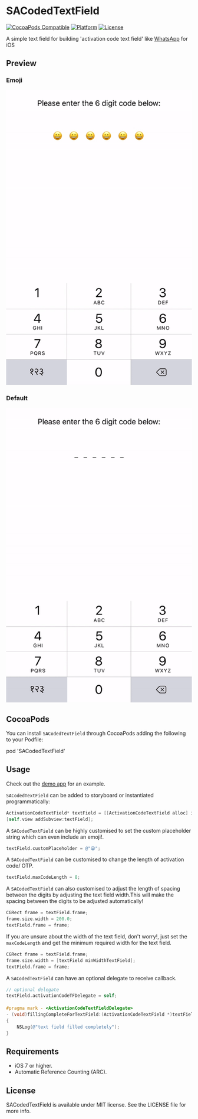 SACodedTextField
===============

[![CocoaPods Compatible](https://img.shields.io/cocoapods/v/SACodedTextField.svg)](https://img.shields.io/cocoapods/v/SACodedTextField.svg)
[![Platform](https://img.shields.io/cocoapods/p/SACodedTextField.svg?style=flat)](http://cocoadocs.org/docsets/SACodedTextField)
[![License](http://img.shields.io/badge/license-MIT-blue.svg)](http://opensource.org/licenses/MIT)

A simple text field for building 'activation code text field' like [WhatsApp](https://www.whatsapp.com/) for iOS

Preview
---

### Emoji

![gif](Previews/SACodedTF2.gif)


### Default

![gif2](Previews/SACodedTF1.gif)


CocoaPods
---
You can install `SACodedTextField` through CocoaPods adding the following to your Podfile:

pod 'SACodedTextField'

Usage
---
Check out the [demo app](https://github.com/SandeepAggarwal/SACodedTextField/archive/master.zip) for an example.

`SACodedTextField` can be added to storyboard or instantiated programmatically:
~~~objective-c
ActivationCodeTextField* textField = [[ActivationCodeTextField alloc] initWithFrame:frame];
[self.view addSubview:textField];
~~~

A `SACodedTextField` can be highly customised to set the custom placeholder string which can even include an emoji!.
~~~objective-c
textField.customPlaceholder = @"😀";
~~~

A `SACodedTextField` can be customised to change the length of activation code/ OTP.
~~~objective-c
textField.maxCodeLength = 8;
~~~

A `SACodedTextField` can also customised to adjust the length of spacing between the digits by adjusting the text field width.This will make the spacing between the digits to be adjusted automatically!

~~~objective-c
CGRect frame = textField.frame;
frame.size.width = 200.0;
textField.frame = frame;
~~~

If you are unsure about the width of the text field, don't worry!, just set the `maxCodeLength` and get the minimum required width for the text field.

~~~objective-c
CGRect frame = textField.frame;
frame.size.width = [textField minWidthTextField];
textField.frame = frame;
~~~

A `SACodedTextField` can have an optional delegate to receive callback.
~~~objective-c
// optional delegate
textField.activationCodeTFDelegate = self;

#pragma mark - <ActivationCodeTextFieldDelegate>
- (void)fillingCompleteForTextField:(ActivationCodeTextField *)textField
{
    NSLog(@"text field filled completely");
}
~~~

Requirements
---
- iOS 7 or higher.
- Automatic Reference Counting (ARC).

License
---
SACodedTextField is available under MIT license. See the LICENSE file for more info.
